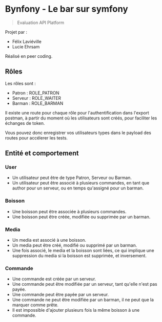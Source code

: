 # Bynfony - Le bar sur symfony

> Evaluation API Platform

Projet par :
- Félix Laviéville
- Lucie Ehrsam

Réalisé en peer coding.

## Rôles

Les rôles sont :
- Patron : ROLE_PATRON
- Serveur : ROLE_WAITER
- Barman : ROLE_BARMAN

Il existe une route pour chaque rôle pour l'authentification dans l'export postman, à partir du moment où les utilisateurs sont créés, pour faciliter les échanges de token.

Vous pouvez donc enregistrer vos utilisateurs types dans le payload des routes pour accélerer les tests.

## Entité et comportement

### User

- Un utilisateur peut être de type Patron, Serveur ou Barman.
- Un utilisateur peut être associé à plusieurs commandes, en tant que author pour un serveur, ou en temps qu'assigné pour un barman.


### Boisson

- Une boisson peut être associée à plusieurs commandes.
- Une boisson peut être créée, modifiée ou supprimée par un barman.

### Media

- Un media est associé à une boisson.
- Un media peut être créé, modifié ou supprimé par un barman.
- Une fois associé, le media et la boisson sont liées, ce qui implique une suppression du media si la boisson est supprimée, et inversement.

### Commande

- Une commande est créée par un serveur.
- Une commande peut être modifiée par un serveur, tant qu'elle n'est pas payée.
- Une commande peut être payée par un serveur.
- Une commande ne peut être modifiée par un barman, il ne peut que la marquer comme prête.
- Il est impossible d'ajouter plusieurs fois la même boisson à une commande.
